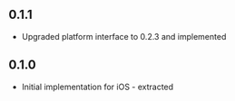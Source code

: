 ## 0.1.1

* Upgraded platform interface to 0.2.3 and implemented

## 0.1.0

* Initial implementation for iOS - extracted
